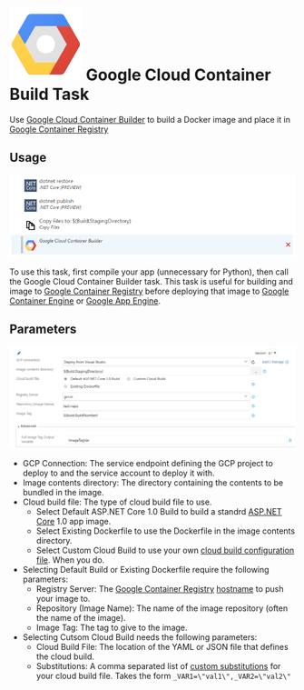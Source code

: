 ﻿# ![GCP][GCPLogo] Google Cloud Container Build Task

Use [Google Cloud Container Builder][GCB] to build a Docker image and place it in
[Google Container Registry][GCR]

## Usage
![Cloud Build process][Build]

To use this task, first compile your app (unnecessary for Python),
then call the Google Cloud Container Builder task. This task is useful for building
and image to [Google Container Registry][GCR] before deploying that image to
[Google Container Engine][GKE] or [Google App Engine][GAE].

## Parameters

![Cloud Build Parameters][GcbTaskParams]

 - GCP Connection: The service endpoint defining the GCP project to deploy to and
the service account to deploy it with.
 - Image contents directory: The directory containing the contents to be bundled in the image.
 - Cloud build file: The type of cloud build file to use.
   - Select Default ASP.NET Core 1.0 Build to build a standrd [ASP.NET Core][AspNetCore] 1.0 app image.
   - Select Existing Dockerfile to use the Dockerfile in the image contents directory.
   - Select Custom Cloud Build to use your own [cloud build configuration file][CloudBuildConfig]. When you do.
 - Selecting Default Build or Existing Dockerfile require the following parameters:
   - Registry Server: The [Google Container Registry][GCR] [hostname][GCRHosts] to push your image to.
   - Repository (Image Name): The name of the image repository (often the name of the image).
   - Image Tag: The tag to give to the image.
 - Selecting Cutsom Cloud Build needs the following parameters:
   - Cloud Build File: The location of the YAML or JSON file that defines the cloud build.
   - Substitutions: A comma separated list of [custom substitutions][Substitioutions] for your cloud build file. Takes the form `_VAR1=\"val1\",_VAR2=\"val2\"`



[GCPLogo]: ../images/cloud_128x128.png
[Build]: ../images/screenshots/dotnet-core-container-build-process.png
[GcbTaskParams]: ../images/screenshots/container-build-inputs.png
[AspNetCore]: https://www.asp.net/core
[GCB]: https://cloud.google.com/container-builder
[GCR]: https://cloud.google.com/container-registry
[GAE]: https://cloud.google.com/appengine
[GKE]: https://cloud.google.com/container-engine
[GCRHosts]: https://cloud.google.com/container-registry/docs/pushing#pushing_to_the_registry
[CloudBuildConfig]: https://cloud.google.com/container-builder/docs/config
[Substitioutions]: https://cloud.google.com/container-builder/docs/api/build-requests#substitutions
